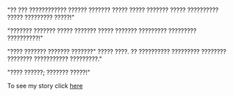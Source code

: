 
"?? ??? ???????????? ?????? ??????? ????? ????? ??????? ????? ?????????? ????? ????????? ?????!"

"??????? ??????? ????? ??????? ????? ??????? ????????? ????????? ??????????!"

"???? ??????? ??????? ???????" ????? ????. ?? ?????????? ????????? ???????? ???????? ??????????? ?????????."

"???? ??????; ??????? ?????!"

To see my story click [here](https://raw.githubusercontent.com/Sriee/create-your-own-adventure/sriee_story/Tamil/Taste-marshmallows/tastemarshmallows.md)
